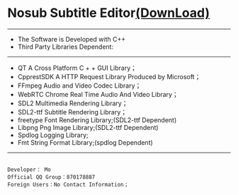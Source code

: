 # Nosub Subtitle Editor[(DownLoad)](https://github.com/patui/Nosub/releases)

---
- The Software is Developed with C++
- Third Party Libraries Dependent:
---

- QT 		      A Cross Platform C + + GUI Library；
- CpprestSDK 	  A HTTP Request Library Produced by Microsoft；
- FFmpeg          Audio and Video Codec Library；
- WebRTC          Chrome Real Time Audio And Video Library；
- SDL2            Multimedia Rendering Library；
- SDL2-ttf        Subtitle Rendering Library；
- freetype        Font Rendering Library;(SDL2-ttf Dependent)
- Libpng          Png Image Library;(SDL2-ttf Dependent)
- Spdlog          Logging Library;
- Fmt             String Format Library;(spdlog Dependent)

---

```

Developer： Mo
Official QQ Group：870178887
Foreign Users：No Contact Information；

```
